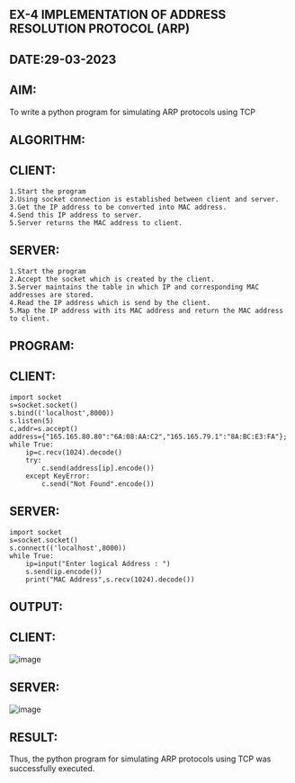 ## EX-4 IMPLEMENTATION OF ADDRESS RESOLUTION PROTOCOL (ARP)
## DATE:29-03-2023

## AIM:
To write a python program for simulating ARP protocols using TCP

## ALGORITHM:
## CLIENT:
```
1.Start the program
2.Using socket connection is established between client and server.
3.Get the IP address to be converted into MAC address.
4.Send this IP address to server.
5.Server returns the MAC address to client.
```
## SERVER:
```
1.Start the program
2.Accept the socket which is created by the client.
3.Server maintains the table in which IP and corresponding MAC addresses are stored.
4.Read the IP address which is send by the client.
5.Map the IP address with its MAC address and return the MAC address to client.
```
## PROGRAM:
## CLIENT:
```
import socket
s=socket.socket()
s.bind(('localhost',8000))
s.listen(5)
c,addr=s.accept()
address={"165.165.80.80":"6A:08:AA:C2","165.165.79.1":"8A:BC:E3:FA"};
while True:
    ip=c.recv(1024).decode()
    try:
        c.send(address[ip].encode())
    except KeyError:
        c.send("Not Found".encode())
```
## SERVER:
```
import socket
s=socket.socket()
s.connect(('localhost',8000))
while True:
    ip=input("Enter logical Address : ")
    s.send(ip.encode())
    print("MAC Address",s.recv(1024).decode())
```
## OUTPUT:
## CLIENT:
![image](https://github.com/sakthipriyadhanusu/EX-4/assets/119393194/5c761dc5-7cae-498e-a0f9-32a87650c424)

## SERVER:
![image](https://github.com/sakthipriyadhanusu/EX-4/assets/119393194/7d4a8c3f-6cbd-40b2-91d5-3f883d258cc0)

## RESULT:
Thus, the python program for simulating ARP protocols using TCP was successfully executed.






